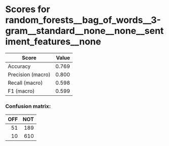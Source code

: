 # Scores for random_forests__bag_of_words__3-gram__standard__none__none__sentiment_features__none
|      Score      |Value|
|-----------------|----:|
|Accuracy         |0.769|
|Precision (macro)|0.800|
|Recall (macro)   |0.598|
|F1 (macro)       |0.599|

### Confusion matrix:
|OFF|NOT|
|--:|--:|
| 51|189|
| 10|610|
